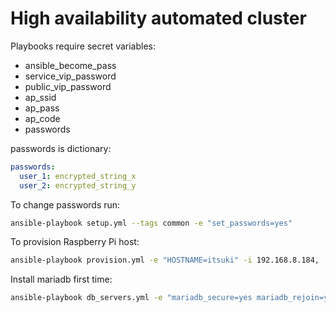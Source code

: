 # High availability automated cluster 

Playbooks require secret variables:
- ansible_become_pass
- service_vip_password
- public_vip_password
- ap_ssid
- ap_pass
- ap_code
- passwords

passwords is dictionary:
```yml
passwords:
  user_1: encrypted_string_x
  user_2: encrypted_string_y
```

To change passwords run:
```bash
ansible-playbook setup.yml --tags common -e "set_passwords=yes"
```

To provision Raspberry Pi host:
```bash
ansible-playbook provision.yml -e "HOSTNAME=itsuki" -i 192.168.8.184,
```

Install mariadb first time:
```bash
ansible-playbook db_servers.yml -e "mariadb_secure=yes mariadb_rejoin=yes mariadb_init=yes"
```
